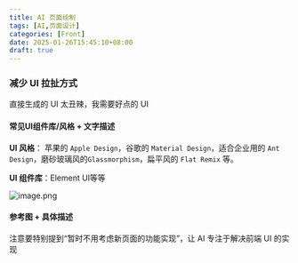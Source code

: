 ```yaml
---
title: AI 页面绘制
tags: [AI,页面设计]
categories: [Front]
date: 2025-01-26T15:45:10+08:00
draft: true
---
```

### 减少 UI 拉扯方式

直接生成的 UI 太丑辣，我需要好点的 UI

#### 常见UI组件库/风格 + 文字描述

**UI 风格**： 苹果的 `Apple Design`，谷歌的 `Material Design`，适合企业用的 `Ant Design`，磨砂玻璃风的`Glassmorphism`，扁平风的 `Flat Remix` 等。

**UI 组件库**：Element UI等等

![image.png](https://img.simi.host/20250126163118.png)

#### 参考图 + 具体描述

注意要特别提到“暂时不用考虑新页面的功能实现”，让 AI 专注于解决前端 UI 的实现

